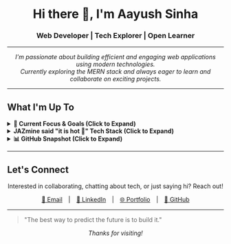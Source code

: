 <div align="center">
  <h1>Hi there 👋, I'm Aayush Sinha</h1>
  <h3>Web Developer | Tech Explorer | Open Learner</h3>
</div>

---

<p align="center">
  <em>I'm passionate about building efficient and engaging web applications using modern technologies.<br> Currently exploring the MERN stack and always eager to learn and collaborate on exciting projects.</em>
</p>

---

## What I'm Up To

<details>
  <summary><strong>🎯 Current Focus & Goals (Click to Expand)</strong></summary>

  * **Working On:** Building full-stack applications with the MERN stack (MongoDB, Express, React, Node.js), focusing on clean backend APIs and functional dashboards.
  * **Learning:** Deepening my knowledge of React hooks, state management, Node.js internals, Tailwind CSS for utility-first styling, and effective API integration patterns.
  * **Collaboration:** Keen to connect with others on React-based product development and interactive dashboard projects. Let's build something impactful!
  * **Seeking:** Insights and best practices for optimizing frontend load times, bundle sizes, and efficient deployment pipelines (CI/CD).
  * **Goal for 2025:** To become a proficient full-stack developer contributing meaningfully to real-world applications and open-source projects.
  * **Fun Fact:** I find the challenge of debugging as stimulating as a strong cup of coffee! ☕

</details>

<details>
  <summary><strong> JAZmine said "it is hot 🥵" Tech Stack (Click to Expand)</strong></summary>

  * **Frontend:** HTML5, CSS3, JavaScript (ES6+), React, Tailwind CSS
  * **Backend:** Node.js, Express.js
  * **Database:** MongoDB
  * **Tools & Others:** Git, GitHub, Python (for scripting/learning), REST APIs

  </details>

<details>
  <summary><strong>📊 GitHub Snapshot (Click to Expand)</strong></summary>

  <p align="center">
    <img src="https://github-readme-stats.vercel.app/api?username=Aayushsinha09&theme=transparent&hide_border=true&include_all_commits=true&count_private=false&show_icons=true&line_height=21" alt="Aayush Sinha's GitHub Stats"/>
    <br> <img src="https://github-readme-stats.vercel.app/api/top-langs/?username=Aayushsinha09&theme=transparent&hide_border=true&layout=compact&langs_count=8" alt="Aayush Sinha's Top Languages"/>
    </p>

</details>

---

## Let's Connect

<p align="center">
  Interested in collaborating, chatting about tech, or just saying hi? Reach out!
</p>

<p align="center">
  <a href="mailto:sinhaaayush2001@gmail.com" style="margin: 0 10px;">📧 Email</a> |
  <a href="https://www.linkedin.com/in/aayush-sinha-1a1a4b1a5/" target="_blank" style="margin: 0 10px;">💼 LinkedIn</a> |
  <a href="https://aayushsinhaportfolio.netlify.app" target="_blank" style="margin: 0 10px;">🌐 Portfolio</a> |
  <a href="https://github.com/Aayushsinha09" target="_blank" style="margin: 0 10px;">🐙 GitHub</a>
</p>

---

> "The best way to predict the future is to build it."

<p align="center">
  <em>Thanks for visiting!</em>
</p>
